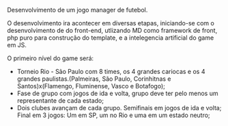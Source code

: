 Desenvolvimento de um jogo manager de futebol.

O desenvolvimento ira acontecer em diversas etapas, iniciando-se com o desenvolvimento de do front-end, utlizando MD como framework de front, php puro para construção do template, e a intelegencia artificial do game em JS.

O primeiro nível do game será:
 - Torneio Rio - São Paulo com 8 times, os 4 grandes cariocas e os 4 grandes paulistas.(Palmeiras, São Paulo, Corinhitnas e Santos)x(Flamengo, Fluminense, Vasco e Botafogo);
 - Fase de grupo com jogos de ida e volta, grupo deve ter pelo menos um representante de cada estado;
 - Dois clubes avançam de cada grupo. Semifinais em jogos de ida e volta; Final em 3 jogos: Um em SP, um no Rio e uma em um estado neutro;

